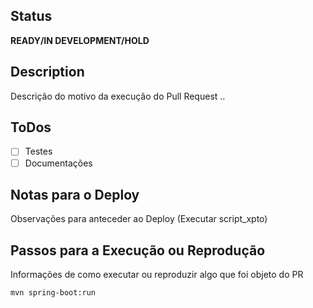 ## Status
**READY/IN DEVELOPMENT/HOLD**

## Description
Descrição do motivo da execução do Pull Request ..

## ToDos
- [ ] Testes
- [ ] Documentações

## Notas para o Deploy
Observações para anteceder ao Deploy (Executar script_xpto)

## Passos para a Execução ou Reprodução 
Informações de como executar ou reproduzir algo que foi objeto do PR

```sh
mvn spring-boot:run
```